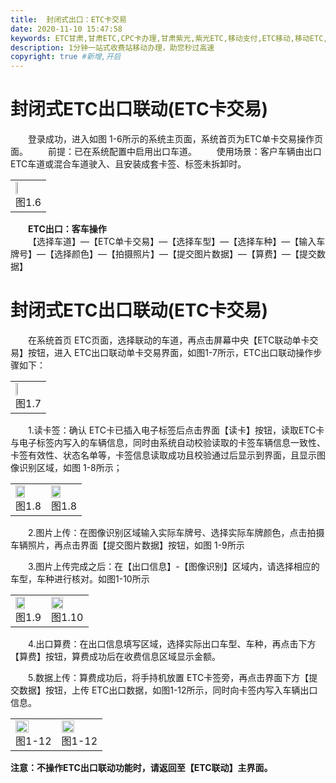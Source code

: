 ```yaml
---
title:  封闭式出口：ETC卡交易
date: 2020-11-10 15:47:58
keywords: ETC甘肃,甘肃ETC,CPC卡办理,甘肃紫光,紫光ETC,移动支付,ETC移动,移动ETC,ETC办理，ETC手持终端,甘肃ETC办理,甘肃ETC发行,移动发行终端,手持便携式收费系统
description: 1分钟一站式收费站移动办理，助您秒过高速
copyright: true #新增,开启
---
```


# 封闭式ETC出口联动(ETC卡交易)
&emsp;&emsp;登录成功，进入如图 1-6所示的系统主页面，系统首页为ETC单卡交易操作页面。
&emsp;&emsp;前提：已在系统配置中启用出口车道。
&emsp;&emsp;使用场景：客户车辆由出口ETC车道或混合车道驶入、且安装成套卡签、标签未拆卸时。
<table>
  <td><img src="/pub-images/EnclosedetcCardTransactions1.png"  width="30%" /><div style="text-align:center;">图1.6</div></td>
   </table>
<div style="font-weight:bold;">&emsp;&emsp;ETC出口：客车操作</div>
&emsp;&emsp;【选择车道】—【ETC单卡交易】—【选择车型】—【选择车种】—【输入车牌号】—【选择颜色】—【拍摄照片】—【提交图片数据】—【算费】—【提交数据】

# 封闭式ETC出口联动(ETC卡交易)
&emsp;&emsp;在系统首页 ETC页面，选择联动的车道，再点击屏幕中央【ETC联动单卡交易】按钮，进入 ETC出口联动单卡交易界面，如图1-7所示，ETC出口联动操作步骤如下：

 <table>
   <td><img src="/pub-images/EnclosedetcCardTransactions1.png"  width="30%" /><div style="text-align:center;">图1.7</div></td>
    </table>
&emsp;&emsp;1.读卡签：确认 ETC卡已插入电子标签后点击界面【读卡】按钮，读取ETC卡与电子标签内写入的车辆信息，同时由系统自动校验读取的卡签车辆信息一致性、卡签有效性、状态名单等，卡签信息读取成功且校验通过后显示到界面，且显示图像识别区域，如图 1-8所示； <table>
 <td><img src="/pub-images/EnclosedetcCardTransactions2.png"  width="60%" /><div style="text-align:center;">图1.8</div></td>
 <td><img src="/pub-images/EnclosedetcCardTransactions3.png"  width="60%" /><div style="text-align:center;">图1.8</div></td>
       </table>
&emsp;&emsp;2.图片上传：在图像识别区域输入实际车牌号、选择实际车牌颜色，点击拍摄车辆照片，再点击界面【提交图片数据】按钮，如图 1-9所示

&emsp;&emsp;3.图片上传完成之后：在【出口信息】-【图像识别】区域内，请选择相应的车型，车种进行核对。如图1-10所示
<table>
  <td><img src="/pub-images/EnclosedetcCardTransactions4.png"  width="60%" /><div style="text-align:center;">图1.9</div></td>
  <td><img src="/pub-images/EnclosedetcCardTransactions5.png"  width="60%" /><div style="text-align:center;">图1.10</div></td>
   </table>
&emsp;&emsp;4.出口算费：在出口信息填写区域，选择实际出口车型、车种，再点击下方【算费】按钮，算费成功后在收费信息区域显示金额。

&emsp;&emsp;5.数据上传：算费成功后，将手持机放置 ETC卡签旁，再点击界面下方【提交数据】按钮，上传 ETC出口数据，如图1-12所示，同时向卡签内写入车辆出口信息。

<table>
  <td><img src="/pub-images/EnclosedetcCardTransactions6.png"  width="60%" /><div style="text-align:center;">图1-12</div></td>
  <td><img src="/pub-images/EnclosedetcCardTransactions7.png"  width="60%" /><div style="text-align:center;">图1-12</div></td>
   </table>
   
<div style="font-weight:bold;">注意：不操作ETC出口联动功能时，请返回至【ETC联动】主界面。</div>